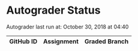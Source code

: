 # Autograder Status
Autograder last run at: October 30, 2018 at 04:40

| GitHub ID | Assignment | Graded Branch |
|-----------|------------|---------------|
